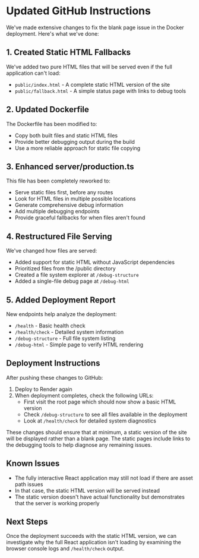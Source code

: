 # Updated GitHub Instructions

We've made extensive changes to fix the blank page issue in the Docker deployment. Here's what we've done:

## 1. Created Static HTML Fallbacks

We've added two pure HTML files that will be served even if the full application can't load:
- `public/index.html` - A complete static HTML version of the site
- `public/fallback.html` - A simple status page with links to debug tools

## 2. Updated Dockerfile

The Dockerfile has been modified to:
- Copy both built files and static HTML files
- Provide better debugging output during the build
- Use a more reliable approach for static file copying

## 3. Enhanced server/production.ts

This file has been completely reworked to:
- Serve static files first, before any routes
- Look for HTML files in multiple possible locations
- Generate comprehensive debug information
- Add multiple debugging endpoints
- Provide graceful fallbacks for when files aren't found

## 4. Restructured File Serving

We've changed how files are served:
- Added support for static HTML without JavaScript dependencies
- Prioritized files from the /public directory
- Created a file system explorer at `/debug-structure`
- Added a single-file debug page at `/debug-html`

## 5. Added Deployment Report

New endpoints help analyze the deployment:
- `/health` - Basic health check
- `/health/check` - Detailed system information
- `/debug-structure` - Full file system listing
- `/debug-html` - Simple page to verify HTML rendering

## Deployment Instructions

After pushing these changes to GitHub:

1. Deploy to Render again
2. When deployment completes, check the following URLs:
   - First visit the root page which should now show a basic HTML version
   - Check `/debug-structure` to see all files available in the deployment
   - Look at `/health/check` for detailed system diagnostics

These changes should ensure that at minimum, a static version of the site will be displayed rather than a blank page. The static pages include links to the debugging tools to help diagnose any remaining issues.

## Known Issues

- The fully interactive React application may still not load if there are asset path issues
- In that case, the static HTML version will be served instead
- The static version doesn't have actual functionality but demonstrates that the server is working properly

## Next Steps

Once the deployment succeeds with the static HTML version, we can investigate why the full React application isn't loading by examining the browser console logs and `/health/check` output.